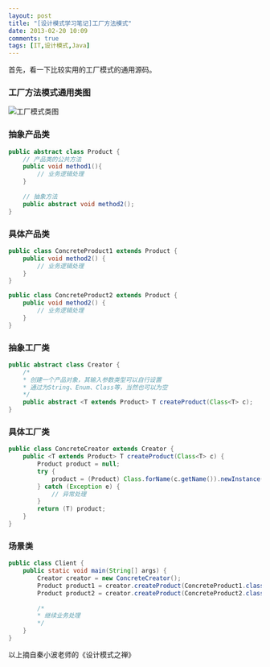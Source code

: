 ```yaml
---
layout: post
title: "[设计模式学习笔记]工厂方法模式"
date: 2013-02-20 10:09
comments: true
tags: [IT,设计模式,Java]
---
```

首先，看一下比较实用的工厂模式的通用源码。
### 工厂方法模式通用类图
![工厂模式类图](http://cnhalo.qiniudn.com/designpatterns/factory_class.jpg)
### 抽象产品类
<!--more-->

```java
public abstract class Product {
	// 产品类的公共方法
	public void method1(){
		// 业务逻辑处理
	}
	
	// 抽象方法
	public abstract void method2();
}
```

### 具体产品类

```java
public class ConcreteProduct1 extends Product {
	public void method2() {
		// 业务逻辑处理
	}
}

public class ConcreteProduct2 extends Product {
	public void method2() {
		// 业务逻辑处理
	}
}
```

### 抽象工厂类

```java
public abstract class Creator {
	/*
 	* 创建一个产品对象，其输入参数类型可以自行设置
 	* 通过为String、Enum、Class等，当然也可以为空
 	*/
	public abstract <T extends Product> T createProduct(Class<T> c);
}
```

### 具体工厂类

```java
public class ConcreteCreator extends Creator {
	public <T extends Product> T createProduct(Class<T> c) {
		Product product = null;
		try {
			product = (Product) Class.forName(c.getName()).newInstance();
		} catch (Exception e) {
			// 异常处理
		}
		return (T) product;
	}
}
```

### 场景类

```java
public class Client {
	public static void main(String[] args) {
		Creator creator = new ConcreteCreator();
		Product product1 = creator.createProduct(ConcreteProduct1.class);
		Product product2 = creator.createProduct(ConcreteProduct2.class);
		
		/*
	 	* 继续业务处理
	 	*/	
	}
}
```

以上摘自秦小波老师的《设计模式之禅》